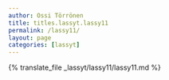 ```yaml
---
author: Ossi Törrönen
title: titles.lassyt.lassy11
permalink: /lassy11/
layout: page
categories: [lassyt]
---
```

{% translate_file _lassyt/lassy11/lassy11.md %}
